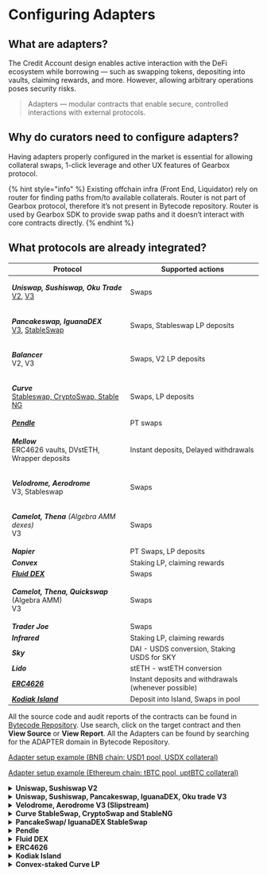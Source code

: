 # Configuring Adapters

## What are adapters?

The Credit Account design enables active interaction with the DeFi ecosystem while borrowing — such as swapping tokens, depositing into vaults, claiming rewards, and more. However, allowing arbitrary operations poses security risks.&#x20;

> Adapters — modular contracts that enable secure, controlled interactions with external protocols.

## Why do curators need to configure adapters?

Having adapters properly configured in the market is essential for allowing collateral swaps, 1-click leverage and other UX features of Gearbox protocol.

{% hint style="info" %}
Existing offchain infra (Front End, Liquidator) rely on router for finding paths from/to available collaterals. Router is not part of Gearbox protocol, therefore it’s not present in Bytecode repository. Router is used by Gearbox SDK to provide swap paths and it doesn’t interact with core contracts directly.
{% endhint %}

## What protocols are already integrated?

| Protocol                                                                                                                                                                                                                                                                                                                                                                            | Supported actions                                    |
| ----------------------------------------------------------------------------------------------------------------------------------------------------------------------------------------------------------------------------------------------------------------------------------------------------------------------------------------------------------------------------------- | ---------------------------------------------------- |
| <p><em><strong>Uniswap, Sushiswap, Oku Trade</strong></em><br><a href="https://docs.gearbox.fi/gearbox-permissionless-doc/step-by-step-guides/configuring-adapters#uniswap-sushiswap-v2">V2</a>, <a href="https://docs.gearbox.fi/gearbox-permissionless-doc/step-by-step-guides/configuring-adapters#uniswap-sushiswap-pancakeswap-iguanadex-oku-trade-v3">V3</a></p>              | Swaps                                                |
| <p><em><strong>Pancakeswap, IguanaDEX</strong></em><br><a href="https://docs.gearbox.fi/gearbox-permissionless-doc/step-by-step-guides/configuring-adapters#uniswap-sushiswap-pancakeswap-iguanadex-oku-trade-v3">V3</a>, <a href="https://docs.gearbox.fi/gearbox-permissionless-doc/step-by-step-guides/configuring-adapters#pancakeswap-iguanadex-stableswap">StableSwap</a></p> | Swaps, Stableswap LP deposits                        |
| <p><em><strong>Balancer</strong></em><br>V2, V3</p>                                                                                                                                                                                                                                                                                                                                 | Swaps, V2 LP deposits                                |
| <p><em><strong>Curve</strong></em> <br><a href="https://docs.gearbox.fi/gearbox-permissionless-doc/step-by-step-guides/configuring-adapters#curve-stableswap-cryptoswap-and-stableng">Stableswap, CryptoSwap, Stable NG</a></p>                                                                                                                                                     | Swaps, LP deposits                                   |
| [_**Pendle**_](https://docs.gearbox.fi/gearbox-permissionless-doc/step-by-step-guides/configuring-adapters#curve-stableswap-cryptoswap-and-stableng)                                                                                                                                                                                                                                | PT swaps                                             |
| <p><em><strong>Mellow</strong></em><br>ERC4626 vaults, DVstETH, Wrapper deposits</p>                                                                                                                                                                                                                                                                                                | Instant deposits, Delayed withdrawals                |
| <p><em><strong>Velodrome, Aerodrome</strong></em> <br>V3, Stableswap</p>                                                                                                                                                                                                                                                                                                            | Swaps                                                |
| <p><em><strong>Camelot, Thena</strong> (Algebra AMM dexes)</em><br>V3</p>                                                                                                                                                                                                                                                                                                           | Swaps                                                |
| _**Napier**_                                                                                                                                                                                                                                                                                                                                                                        | PT Swaps, LP deposits                                |
| _**Convex**_                                                                                                                                                                                                                                                                                                                                                                        | Staking LP, claiming rewards                         |
| [_**Fluid DEX**_](https://docs.gearbox.fi/gearbox-permissionless-doc/step-by-step-guides/configuring-adapters#fluid-dex)                                                                                                                                                                                                                                                            | Swaps                                                |
| <p><em><strong>Camelot, Thena, Quickswap</strong></em> (Algebra AMM)<br>V3</p>                                                                                                                                                                                                                                                                                                      | Swaps                                                |
| _**Trader Joe**_                                                                                                                                                                                                                                                                                                                                                                    | Swaps                                                |
| _**Infrared**_                                                                                                                                                                                                                                                                                                                                                                      | Staking LP, claiming rewards                         |
| _**Sky**_                                                                                                                                                                                                                                                                                                                                                                           | DAI - USDS conversion, Staking USDS for SKY          |
| _**Lido**_                                                                                                                                                                                                                                                                                                                                                                          | stETH - wstETH conversion                            |
| [_**ERC4626**_](https://docs.gearbox.fi/gearbox-permissionless-doc/step-by-step-guides/configuring-adapters#erc4626)                                                                                                                                                                                                                                                                | Instant deposits and withdrawals (whenever possible) |
| [_**Kodiak Island**_](https://docs.gearbox.fi/gearbox-permissionless-doc/step-by-step-guides/configuring-adapters#erc4626)                                                                                                                                                                                                                                                          | Deposit into Island, Swaps in pool                   |

All the source code and audit reports of the contracts can be found in [Bytecode Repository](https://permissionless.gearbox.foundation/bytecode). Use search, click on the target contract and then **View Source** or **View Report**. All the Adapters can be found by searching for the ADAPTER domain in Bytecode Repository.

[Adapter setup example (BNB chain: USD1 pool, USDX collateral)](https://www.notion.so/Adapter-setup-example-BNB-chain-USD1-pool-USDX-collateral-208145c16224807fa1a0d318c01bc1ae?pvs=21)

[Adapter setup example (Ethereum chain: tBTC pool, uptBTC collateral)](https://www.notion.so/Adapter-setup-example-Ethereum-chain-tBTC-pool-uptBTC-collateral-20e145c1622480c886d8d43dc5e9f5bb?pvs=21)

<details>

<summary><strong>Uniswap, Sushiswap V2</strong></summary>

*   **Add UniswapV2 adapter (requires providing router address):**

    <figure><img src="../.gitbook/assets/image (22).png" alt=""><figcaption></figcaption></figure>

    * Uni V2 deployment addresses: [https://docs.uniswap.org/contracts/v2/reference/smart-contracts/v2-deployments](https://docs.uniswap.org/contracts/v2/reference/smart-contracts/v2-deployments)
    * Sushi V2 deployment addresses: [https://github.com/sushiswap/v2-core/tree/master/deployments](https://github.com/sushiswap/v2-core/tree/master/deployments)



{% hint style="warning" %}
Before allowing pools in adapter, please ensure that tokens from a pair are added as _**Assets to Market**_ and as _**Collaterals to Credit Manager**_.\
\
&#xNAN;_&#x65;.g. to add WETH/USDC pool both WETH and USDC must be added before._
{% endhint %}

*   **Configure adapter to whitelist pools:**

    <figure><img src="../.gitbook/assets/Screenshot 2025-07-30 at 11.42.58.png" alt=""><figcaption></figcaption></figure>

    <figure><img src="../.gitbook/assets/image (23).png" alt=""><figcaption></figcaption></figure>

- Uni V2
  *   Configuration requires specifying tokens from a pair

      <figure><img src="../.gitbook/assets/image (21).png" alt=""><figcaption></figcaption></figure>
  * Sushi V2
    *   Configuration requires specifying tokens from a pair

        <figure><img src="../.gitbook/assets/image (20).png" alt=""><figcaption></figcaption></figure>

</details>

<details>

<summary><strong>Uniswap, Sushiswap, Pancakeswap, IguanaDEX, Oku trade V3</strong></summary>

*   **Add UniswapV3 adapter (requires providing SwapRouter address):**

    <figure><img src="../.gitbook/assets/image (25).png" alt=""><figcaption></figcaption></figure>

    * Uni V3 deployment addresses: [https://docs.uniswap.org/contracts/v3/reference/deployments/](https://docs.uniswap.org/contracts/v3/reference/deployments/)
    * Sushi V3 deployment addresses: [https://github.com/sushiswap/v3-periphery/tree/master/deployments](https://github.com/sushiswap/v3-periphery/tree/master/deployments)
    * Oku Trade deployment addresses: [https://docs.oku.trade/home/extra-information/deployed-contracts](https://docs.oku.trade/home/extra-information/deployed-contracts)
    * PancakeSwap deployment addresses: [https://developer.pancakeswap.finance/contracts/v3/addresses](https://developer.pancakeswap.finance/contracts/v3/addresses)
    * IguanaDEX deployment addresses: [https://docs.iguanadex.com/iguanadex-on-mainnet/contract-addresses](https://docs.iguanadex.com/iguanadex-on-mainnet/contract-addresses)

{% hint style="info" %}
Router deployment must have bytecode of Uniswap's [SwapRouter.sol](https://github.com/Uniswap/v3-periphery/blob/v1.0.0/contracts/SwapRouter.sol) contract. Sometimes it has only [SwapRouter02](https://github.com/Uniswap/swap-router-contracts/blob/main/contracts/SwapRouter02.sol) deployment specified.\
\
On some chains that was already solved by deploying required implementation of router (see below).\
If it's not, reach out to Gearbox contributors.
{% endhint %}

* Custom SwapRouter deployments:
  * Uni V3
    * [BNB chain](https://bscscan.com/address/0xe7aC922b9751C7aca3A46D5505F36d5BbB1456b6#code)
  * asd
  * Oku Trade
    * [Etherlink](https://explorer.etherlink.com/address/0x2afB54fcaECd41BE4Ecd05d7bd2e193F2F05B99d?tab=contract)

{% hint style="warning" %}
Before allowing pools in adapter, please ensure that tokens from a pair are added as _**Assets to Market**_ and as _**Collaterals to Credit Manager**_.\
\
&#xNAN;_&#x65;.g. to add WETH/USDC pool both WETH and USDC must be added before._
{% endhint %}

*   **Configure adapter to whitelist pools:**\
    &#xNAN;_&#x43;onfiguration requires specifying tokens and fee from a pair_



    <figure><img src="../.gitbook/assets/Screenshot 2025-07-30 at 12.23.10 (1).png" alt=""><figcaption></figcaption></figure>

    <figure><img src="../.gitbook/assets/image (26).png" alt=""><figcaption></figcaption></figure>

-   Uni V3

    <figure><img src="../.gitbook/assets/image (27).png" alt=""><figcaption></figcaption></figure>
-   Sushi V3

    <figure><img src="../.gitbook/assets/Screenshot 2025-07-30 at 12.21.22.png" alt=""><figcaption></figcaption></figure>
-   [PancakeSwap](https://pancakeswap.finance/info/v3/pairs), [IguanaDEX](https://www.iguanadex.com/info/v3?chain=etherlink)

    <figure><img src="../.gitbook/assets/Screenshot 2025-07-30 at 12.28.59.png" alt=""><figcaption></figcaption></figure>

</details>

<details>

<summary><strong>Velodrome, Aerodrome V3 (Slipstream)</strong></summary>

*   **Add UniswapV3 adapter (requires providing SwapRouter address):**

    <figure><img src="../.gitbook/assets/image (25).png" alt=""><figcaption></figcaption></figure>

    * Velodrome V3 (Slipstream) multichain deployment addresses: [https://github.com/velodrome-finance/superchain-slipstream/blob/main/deployment-addresses](https://github.com/velodrome-finance/superchain-slipstream/blob/main/deployment-addresses)
    * Aerodrome V3 (Slipstream) [https://github.com/aerodrome-finance/slipstream?tab=readme-ov-file#deployment](https://github.com/aerodrome-finance/slipstream?tab=readme-ov-file#deployment)

-   **Configure adapter to whitelist pools:**\
    &#xNAN;_&#x43;onfiguration requires specifying tokens and fee from a pair_



    <figure><img src="../.gitbook/assets/Screenshot 2025-07-30 at 12.23.10 (1).png" alt=""><figcaption></figcaption></figure>

    <figure><img src="../.gitbook/assets/image (26).png" alt=""><figcaption></figcaption></figure>

*   Uni V3

    <figure><img src="../.gitbook/assets/image (27).png" alt=""><figcaption></figcaption></figure>
*   Sushi V3

    <figure><img src="../.gitbook/assets/Screenshot 2025-07-30 at 12.21.22.png" alt=""><figcaption></figcaption></figure>
*   [PancakeSwap](https://pancakeswap.finance/info/v3/pairs), [IguanaDEX](https://www.iguanadex.com/info/v3?chain=etherlink)

    <figure><img src="../.gitbook/assets/Screenshot 2025-07-30 at 12.28.59.png" alt=""><figcaption></figcaption></figure>

</details>

<details>

<summary><strong>Curve StableSwap, CryptoSwap and StableNG</strong></summary>

* **How to understand what's the type of the pool of interest:**
  1. Go to the block explorer page of Curve Address provider on a chain of interest:\
     [https://docs.curve.finance/deployments/integration/](https://docs.curve.finance/deployments/integration/)
  2. Call Address Provider's get\_address method with id = 7 to get address of MetaRegistry\
     On Mainnet MetaRegistry is located [here](https://etherscan.io/address/0xF98B45FA17DE75FB1aD0e7aFD971b0ca00e379fC).
  3. Call get\_registry\_handlers\_by\_pool of MetaRegistry, passing target pool address as argument.
  4. Check non-zero address from step 3. output. It usually has clues in first lines of its code.

{% hint style="warning" %}
Before adding adapter, please ensure that tokens from a pool and pool LP token itself are added as _**Assets to Market**_ and as _**Collaterals to Credit Manager**_.\
\
&#xNAN;_&#x65;.g. to add 3Pool (USDC/USDT/DAI) adapter both USDC, USDT, DAI and 3Pool token itself must be added before._\
\
_learn how to find pool's token address below._
{% endhint %}

*   _**If the pool is not Stable NG:**_\
    &#xNAN;_&#x53;elect Curve V1 2/3/4 Assets adapter depending on the number of different tokens in target pool:_

    <figure><img src="../.gitbook/assets/image (10).png" alt=""><figcaption></figcaption></figure>
*   _**If the pool is Stable NG:**_\
    &#xNAN;_&#x53;elect Curve StableNG adapter:_

    <figure><img src="../.gitbook/assets/image (30).png" alt=""><figcaption></figcaption></figure>

{% hint style="danger" %}
If the pool operates with non-erc20 ETH balance, deploy a ETH Gateway first and then pass it as target address.\
See the list of deployed gateways below and reach out to Gearbox team if the needed is not present.
{% endhint %}

* _**Adapter arguments:**_
  * **Target Address**
    *   The address of the pool

        <figure><img src="../.gitbook/assets/image (28).png" alt=""><figcaption></figcaption></figure>
  * **LP token**
    *   The address of the pool's LP token (may be different from pool itself)

        <figure><img src="../.gitbook/assets/image (29).png" alt=""><figcaption></figcaption></figure>
  * **Base Pool Address**
    * Applicable only if pool is a metapool.\
      Example: [this](https://www.curve.finance/dex/ethereum/pools/factory-v2-251/deposit/) pool has [FRAX/USDC](https://www.curve.finance/dex/ethereum/pools/fraxusdc/deposit/) as its base pool.
  * **Crypto Swap or PancakeSwap pool**
    * If Type of Pool is Crypto Swap (a.k.a Twocrypto/ Tricrypto) checkout this box.
* ETH Gateway deployments:
  * Mainnet:
    * [ETH/stETH pool](https://etherscan.io/address/0xdc24316b9ae028f1497c275eb9192a3ea0f67022) Gateway: 0x0675cb2066bacae2edfd09633d5b62be3c619a35

</details>

<details>

<summary><strong>PancakeSwap/ IguanaDEX StableSwap</strong></summary>

{% hint style="warning" %}
Before adding adapter, please ensure that tokens from a pool and pool LP token itself are added as _**Assets to Market**_ and as _**Collaterals to Credit Manager**_.\
\
&#xNAN;_&#x65;.g. to add USDX/USDT adapter both USDX, USDT and pool's LP token itself must be added before._\
\
_learn how to find pool's token address below._
{% endhint %}

*   **Select Curve V1 2 Assets adapter:**

    <figure><img src="../.gitbook/assets/image (10).png" alt=""><figcaption></figcaption></figure>

    * **Target Address**
      *   The address of the pool

          <figure><img src="../.gitbook/assets/Screenshot 2025-07-31 at 18.53.41.png" alt=""><figcaption></figcaption></figure>
    * **LP token**
      *   The address of the pool's LP token (can be retreived by calling token() method of pool contract)

          <figure><img src="../.gitbook/assets/Screenshot 2025-07-31 at 18.54.48.png" alt=""><figcaption></figcaption></figure>
    * **Base Pool Address**
      * Not applicable to PancakeSwap. Leave untouched.
    * **Crypto Swap or PancakeSwap pool**
      * Checkout this checkbox.

</details>

<details>

<summary><strong>Pendle</strong></summary>

*   **Add Pendle adapter (requires providing router address):**

    <figure><img src="../.gitbook/assets/image (31).png" alt=""><figcaption></figcaption></figure>
* Pendle deployment addresses: [https://github.com/pendle-finance/pendle-core-v2-public/blob/main/deployments](https://github.com/pendle-finance/pendle-core-v2-public/blob/main/deployments)

{% hint style="warning" %}
Before adding pool to adapter, please ensure that pool's input token and PT token are added as _**Assets to Market**_ and as _**Collaterals to Credit Manager**_.\
\
&#xNAN;_&#x65;.g. to add Pendle pool for PT-sUSDe, both sUSDe and PT-sUSDe must be added before._
{% endhint %}

*   **Configure adapter to whitelist pools:**\
    &#xNAN;_&#x43;onfiguration requires specifying market address and input/output tokens_

    <figure><img src="../.gitbook/assets/Screenshot 2025-07-31 at 19.05.05.png" alt=""><figcaption></figcaption></figure>

    <figure><img src="../.gitbook/assets/image (32).png" alt=""><figcaption></figcaption></figure>
*   _**Market:**_

    <figure><img src="../.gitbook/assets/Screenshot 2025-07-31 at 19.07.10.png" alt=""><figcaption></figcaption></figure>

    <figure><img src="../.gitbook/assets/image (2).png" alt=""><figcaption></figcaption></figure>

    <figure><img src="../.gitbook/assets/image.png" alt=""><figcaption></figcaption></figure>

    <figure><img src="../.gitbook/assets/Screenshot 2025-07-31 at 19.08.20 (1).png" alt=""><figcaption></figcaption></figure>
* _**Input token:**_\
  Select a token that is in the "1 SY Equals To" row on the screenshot above ^
* _**Pendle token:**_\
  Target PT token

</details>

<details>

<summary><strong>Fluid DEX</strong></summary>

{% hint style="warning" %}
Before adding pool to adapter, please ensure that pool's tokens are added as _**Assets to Market**_ and as _**Collaterals to Credit Manager**_.\
\
&#xNAN;_&#x65;.g. to add Fluid DEX for wstUSR/USDT, both wstUSR and USDT must be added._
{% endhint %}

*   **Add Fluid DEX adapter (requires providing DEX address)**

    <figure><img src="../.gitbook/assets/image (9).png" alt=""><figcaption></figcaption></figure>

{% hint style="danger" %}
If the pool includes ETH token, ETH Gateway must be deployed first and then be passed as target address to Fluid DEX adapter.
{% endhint %}

* Fluid deployment addresses: [https://github.com/Instadapp/fluid-contracts-public/blob/main/deployments/deployments.md](https://github.com/Instadapp/fluid-contracts-public/blob/main/deployments/deployments.md)

{% hint style="info" %}
DEX addresses have names in the similar format: **Dex\_wstUSR\_USDT.** \
Search the name based on required tokens above.
{% endhint %}

* ETH Gateway deployments:
  * Mainnet:
    * #### Dex\_wstETH\_ETH: 0x9f294BF3201533B652aFb6B10c0385972C28a16f

</details>

<details>

<summary><strong>ERC4626</strong></summary>

<figure><img src="../.gitbook/assets/image (4).png" alt=""><figcaption></figcaption></figure>

Takes ERC4626 **Vault Address** as parameter. Target vault must be added as Asset to Market and as Collateral to Credit Manager.

{% hint style="warning" %}
Before adding adapter, please ensure that token being underlying asset of a ERC4626 vault is added as _**Assets to Market**_ and as _**Collaterals to Credit Manager**_.\
\
&#xNAN;_&#x65;.g. to add sDAI ERC4626 adapter DAI itself must be added before._
{% endhint %}

Operates using deposit, withdraw, mint and redeem functions of ERC4626 standard. Allows performing swaps from the vault’s **asset**  token into ERC4626 vault **share** token.

{% hint style="info" %}
Sometimes tokens look very much like ERC4626 but with overwritten methods, like those implementing timelocked deposits and withdrawals. \
Note that this adapter works with vanilla standard methods only. \
\
e.g. sUSDe can be minted from USDe using ERC4626 deposit interface, but has timelocked withdrawals.
{% endhint %}

</details>

<details>

<summary><strong>Kodiak Island</strong></summary>

Takes Gateway Address as parameter. On Berachain it's 0x8d41361d340515d1cdd8c369ca7b5c79f6b2e9c9.

<figure><img src="../.gitbook/assets/image (1) (1).png" alt=""><figcaption></figcaption></figure>

After adding adapter, click configure to whitelist particular Islands.

{% hint style="warning" %}
Before adding Island to adapter, please ensure that Island's tokens and Island itself are added as _**Assets to Market**_ and as _**Collaterals to Credit Manager**_.\
\
&#xNAN;_&#x65;.g. to add WBERA/iBERA Island, WBERA, iBERA and Island must be added._
{% endhint %}

<figure><img src="../.gitbook/assets/Screenshot 2025-08-06 at 23.21.42.png" alt=""><figcaption></figcaption></figure>

</details>

<details>

<summary><strong>Convex-staked Curve LP</strong></summary>

{% hint style="warning" %}
Before adding and configuring Convex pool adapters, ensure that **Curve LP token**, **Convex Deposit Token**, **Staked Phantom Token**, **CRV** and **CVX** are added as collaterals to Market and Credit Manager (everything except **Staked Phantom Token** can have zero limit, LT and feed).\
\
\
**Convex Deposit Token** can be found by its symbol. If the Curve LP token has symbol frxUSDUSDf, then Convex deposit token will have symbol cvxfrxUSDUSDf.



**Staked Phantom Token** can be found by its symbol. If the Curve LP token has symbol frxUSDUSDf, then Convex deposit token will have symbol stkcvxfrxUSDUSDf.
{% endhint %}

**Add Convex Base Reward Pool adapter.**&#x20;

<figure><img src="../.gitbook/assets/image (1).png" alt=""><figcaption></figcaption></figure>

* _**Base Reward Pool Address:**_
  *   Rewards contract address from Convex pool Info.

      <figure><img src="../.gitbook/assets/Screenshot 2025-08-11 at 18.25.08.png" alt=""><figcaption></figcaption></figure>

- _**Staked phantom token:**_
  * **Staked Phantom Token** can be found by its symbol. If the Curve LP token has symbol frxUSDUSDf, then Convex deposit token will have symbol stkcvxfrxUSDUSDf.

**Add Convex Booster adapter**

{% hint style="success" %}
If the Credit Manager already includes the Convex Booster adapter, skip it and proceed to the next step (Update Convex booster Pool IDs).
{% endhint %}

{% hint style="info" %}
Booster address is single across all chains and is suggested as default option.
{% endhint %}

<figure><img src="../.gitbook/assets/image (3).png" alt=""><figcaption></figcaption></figure>

**Update Convex booster Pool IDs**

{% hint style="info" %}
After each new Convex pool is added, Booster pool ids should be updated.
{% endhint %}

<figure><img src="../.gitbook/assets/Screenshot 2025-08-11 at 18.49.58.png" alt=""><figcaption></figcaption></figure>

<figure><img src="../.gitbook/assets/Screenshot 2025-08-11 at 18.51.39.png" alt=""><figcaption></figcaption></figure>

\


</details>
